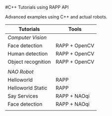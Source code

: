 #C++ Tutorials using RAPP API

Advanced examples using C++ and actual robots.

| Tutorials | Tools |
|-----------|-------|
|*Computer Vision* |  |
|Face detection| RAPP + OpenCV |
|Human detection| RAPP + OpenCV |
|Object recognition| RAPP + OpenCV |
|           |       |
|*NAO Robot*|       |
|Helloworld | RAPP |
|Helloworld Static | RAPP|
|Say Services | RAPP + NAOqi |
|Face detection | RAPP + NAOqi |
|           |       |
